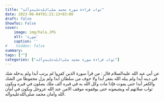 ```yaml
---
title: "ثواب قراءة سورة محمد صلى‌الله‌عليه‌وآله"
date: 2023-06-04T01:21:13+03:00
draft: false
ShowToc: False
cover:
    image: img/hala.JPG
    alt: 'صورة'
    caption: ''
#    hidden: false
summary: 
tags: [""]
categories: ["ثواب قراءة سورة محمد صلى‌الله‌عليه‌وآله"]
---
```

عن أبي
عبد الله عليه‌السلام قال : من قرأ سورة الذين كفروا لم يرتب أبدا ولم يدخله
شك في دينه أبدا ولم يبله الله بفقر أبدا ولا خوف من سلطان أبدا ولم
يزل محفوظا من الشك والكفر أبدا حتى يموت فإذا مات وكل الله به
في قبره ألف ملك يصلون في قبره ويكون ثواب صلاتهم له ويشيعونه
حتى يوقفونه موقف الامن عند الله عزوجل ويكون في أمان الله وأمان
محمد صلى‌الله‌عليه‌وآله.

